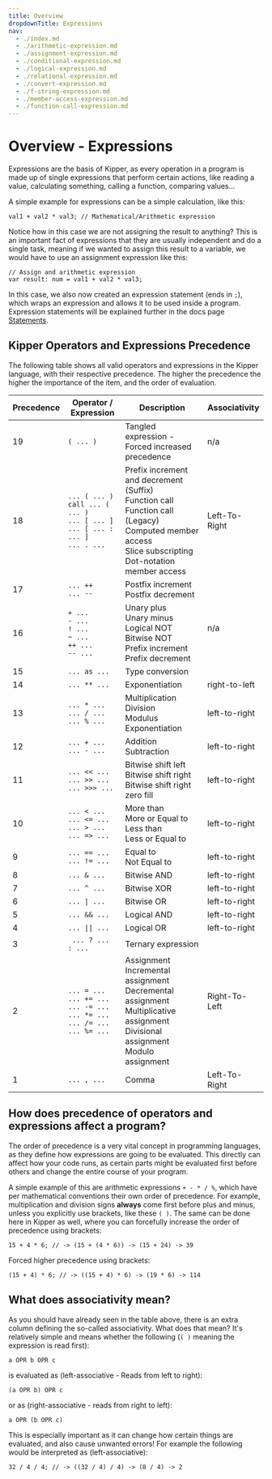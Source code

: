 ```yaml
---
title: Overview
dropdownTitle: Expressions
nav:
  - ./index.md
  - ./arithmetic-expression.md
  - ./assignment-expression.md
  - ./conditional-expression.md
  - ./logical-expression.md
  - ./relational-expression.md
  - ./convert-expression.md
  - ./f-string-expression.md
  - ./member-access-expression.md
  - ./function-call-expression.md
---
```


# Overview - Expressions

Expressions are the basis of Kipper, as every operation in a program is made up of single expressions that perform
certain actions, like reading a value, calculating something, calling a function, comparing values...

A simple example for expressions can be a simple calculation, like this:

```kipper
val1 + val2 * val3; // Mathematical/Arithmetic expression
```

Notice how in this case we are not assigning the result to anything? This is an important fact of expressions that they are usually independent and do a single task, meaning if we wanted to assign this result to a variable, we would have to use an assignment expression like this:

```kipper
// Assign and arithmetic expression
var result: num = val1 + val2 * val3;
```

In this case, we also now created an expression statement (ends in `;`), which wraps an expression and allows it
to be used inside a program. Expression statements will be explained further in the docs page
[Statements](../statements/index.html).

## Kipper Operators and Expressions Precedence

The following table shows all valid operators and expressions in the Kipper language, with their respective precedence. The higher the precedence the higher the importance of the item, and the order of evaluation.

<div class="table-wrapper">
<table>
<colgroup>
  <col />
  <col />
  <col />
  <col />
</colgroup>
<thead>
  <tr>
    <th>Precedence</th>
    <th>Operator / Expression</th>
    <th>Description</th>
    <th>Associativity</th>
  </tr>
</thead>
<tbody>
  <tr>
    <td>19</td>
    <td><code>( ... )</code></td>
    <td>
      Tangled expression - Forced increased precedence
    <td>n/a</td>
  </tr>
  <tr>
    <td>18</td>
    <td>
      <code>... ( ... )</code><br />
      <code>call ... ( ... )</code><br />
      <code>... [ ... ]</code><br/>
      <code>... [ ... : ... ]</code><br/>
      <code>... . ...</code>
    </td>
    <td>
      Prefix increment and decrement (Suffix)<br />
      Function call<br />
      Function call (Legacy)<br />
      Computed member access<br />
      Slice subscripting<br />
      Dot-notation member access<br />
    </td>
    <td>Left-To-Right</td>
  </tr>
  <tr>
    <td>17</td>
    <td>
      <code>... ++</code><br />
			<code>... --</code><br />
    </td>
    <td>
      Postfix increment<br />
			Postfix decrement<br />
    </td>
    <td rowspan="3">n/a</td>
  </tr>
  <tr>
    <td>16</td>
    <td>
      <code>+ ...</code><br />
			<code>- ...</code><br />
      <code>! ...</code><br />
			<code>~ ...</code><br />
      <code>++ ... </code><br />
			<code>-- ...</code><br />
    </td>
    <td>
      Unary plus<br />
			Unary minus<br />
			Logical NOT<br />
			Bitwise NOT<br />
			Prefix increment<br />
			Prefix decrement<br />
    </td>
  </tr>
	<tr>
    <td>15</td>
    <td>
      <code>... as ...</code>
    </td>
    <td>
      Type conversion
    </td>
  </tr>
	<tr>
    <td>14</td>
		<td>
      <code>... ** ...</code>
		</td>
    <td>
      Exponentiation<br />
    </td>
    <td>right-to-left</td>
	</tr>
  <tr>
    <td>13</td>
    <td>
      <code>... * ...</code><br />
      <code>... / ...</code><br />
      <code>... % ...</code><br />
    </td>
    <td>
      Multiplication<br />
      Division<br />
      Modulus<br />
      Exponentiation<br />
    </td>
    <td>left-to-right</td>
  </tr>
  <tr>
    <td>12</td>
    <td>
      <code>... + ...</code><br />
			<code>... - ...</code>
    </td>
    <td>
			Addition <br />
			Subtraction <br />
		</td>
    <td>left-to-right</td>
  </tr>
	<tr>
    <td>11</td>
		<td>
      <code>... << ...</code><br />
			<code>... >> ...</code><br />
			<code>... >>> ...</code>
		</td>
		<td>
			Bitwise shift left<br />
			Bitwise shift right<br />
			Bitwise shift right zero fill<br />
		</td>
		<td>left-to-right</td>
	</tr>
  <tr>
    <td>10</td>
    <td>
      <code>... &lt; ...</code><br />
			<code>... &lt;= ...</code><br />
      <code>... &gt; ...</code><br />
			<code>... =&gt; ...</code><br />
		</td>
    <td>
      More than <br />
			More or Equal to <br />
      Less than<br />
			Less or Equal to <br />
    </td>
		<td>left-to-right</td>
  </tr>
  <tr>
    <td>9</td>
    <td>
      <code>... == ...</code><br />
			<code>... != ...</code><br />
		</td>
    <td>
			Equal to<br />
			Not Equal to<br />
		</td>
		<td>left-to-right</td>
  </tr>
	<tr>
		<td>8</td>
    <td><code>... & ...</code><br /></td>
    <td>Bitwise AND<br /></td>
		<td>left-to-right</td>
	</tr>
	<tr>
		<td>7</td>
    <td><code>... ^ ...</code><br /></td>
    <td>Bitwise XOR<br /></td>
		<td>left-to-right</td>
	</tr>
	<tr>
		<td>6</td>
    <td><code>... | ...</code><br /></td>
    <td>Bitwise OR<br /></td>
		<td>left-to-right</td>
	</tr>
  <tr>
    <td>5</td>
    <td><code>... &amp;&amp; ...</code><br /></td>
    <td>Logical AND<br /></td>
		<td>left-to-right</td>
  </tr>
  <tr>
    <td>4</td>
    <td><code>... || ...</code></td>
    <td>Logical OR<br /></td>
		<td>left-to-right</td>
  </tr>
  <tr>
    <td>3</td>
    <td><code> ... ? ... : ...</code><br /></td>
    <td>Ternary expression<br /></td>
    <td rowspan="2">Right-To-Left</td>
  </tr>
  <tr>
    <td>2</td>
    <td>
      <code>... = ...</code><br />
      <code>... += ...</code><br />
			<code>... -= ...</code><br />
      <code>... *= ...</code><br />
      <code>... /= ...</code><br />
      <code>... %= ...</code>
    </td>
    <td>
			Assignment<br />
			Incremental assignment<br />
			Decremental assignment<br />
			Multiplicative assignment<br />
			Divisional assignment<br />
			Modulo assignment<br />
    </td>
  </tr>
  <tr>
    <td>1</td>
    <td><code>... , ...</code></td>
    <td>Comma</td>
    <td>Left-To-Right</td>
  </tr>
</tbody>
</table>
</div>

## How does precedence of operators and expressions affect a program?

The order of precedence is a very vital concept in programming languages, as they define how expressions are going to be evaluated. This directly can affect how your code runs, as certain parts might be evaluated first before others and change the entire course of your program.

A simple example of this are arithmetic expressions `+ - * / %`, which have per mathematical conventions their own order of precedence. For example, multiplication and division signs **always** come first before plus and minus, unless you explicitly use brackets, like these `( )`. The same can be done here in Kipper as well, where you can forcefully increase the order of precedence using brackets:

```kipper
15 + 4 * 6; // -> (15 + (4 * 6)) -> (15 + 24) -> 39
```

Forced higher precedence using brackets:

```kipper
(15 + 4) * 6; // -> ((15 + 4) * 6) -> (19 * 6) -> 114
```

## What does associativity mean?

As you should have already seen in the table above, there is an extra column defining the so-called associativity. What
does that mean? It's relatively simple and means whether the following (`( )` meaning the expression is read first):

```kipper
a OPR b OPR c
```

is evaluated as (left-associative - Reads from left to right):

```kipper
(a OPR b) OPR c
```

or as (right-associative - reads from right to left):

```kipper
a OPR (b OPR c)
```

This is especially important as it can change how certain things are evaluated, and also cause unwanted errors! For
example the following would be interpreted as (left-associative):

```kipper
32 / 4 / 4; // -> ((32 / 4) / 4) -> (8 / 4) -> 2
```
